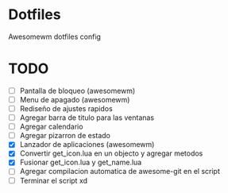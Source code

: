 # Dotfiles
Awesomewm dotfiles config


# TODO
- [ ] Pantalla de bloqueo (awesomewm)
- [ ] Menu de apagado (awesomewm)
- [ ] Rediseño de ajustes rapidos
- [ ] Agregar barra de titulo para las ventanas
- [ ] Agregar calendario
- [ ] Agregar pizarron de estado
- [X] Lanzador de aplicaciones (awesomewm)
- [X] Convertir get_icon.lua en un objecto y agregar metodos
- [X] Fusionar get_icon.lua y get_name.lua
- [ ] Agregar compilacion automatica de awesome-git en el script
- [ ] Terminar el script xd
